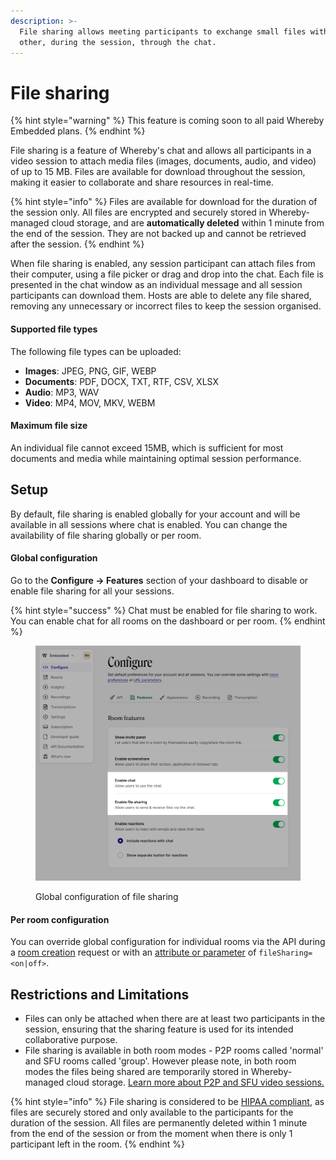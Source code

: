 ```yaml
---
description: >-
  File sharing allows meeting participants to exchange small files with each
  other, during the session, through the chat.
---
```


# File sharing

{% hint style="warning" %}
This feature is coming soon to all paid Whereby Embedded plans.
{% endhint %}

File sharing is a feature of Whereby's chat and allows all participants in a video session to attach media files (images, documents, audio, and video) of up to 15 MB. Files are available for download throughout the session, making it easier to collaborate and share resources in real-time.

{% hint style="info" %}
Files are available for download for the duration of the session only. All files are encrypted and securely stored in Whereby-managed cloud storage, and are **automatically deleted** within 1 minute from the end of the session. They are not backed up and cannot be retrieved after the session.
{% endhint %}

When file sharing is enabled, any session participant can attach files from their computer, using a file picker or drag and drop into the chat. Each file is presented in the chat window as an individual message and all session participants can download them. Hosts are able to delete any file shared, removing any unnecessary or incorrect files to keep the session organised.

#### Supported file types

The following file types can be uploaded:

* **Images**: JPEG, PNG, GIF, WEBP
* **Documents**: PDF, DOCX, TXT, RTF, CSV, XLSX
* **Audio**: MP3, WAV
* **Video**: MP4, MOV, MKV, WEBM

#### Maximum file size

An individual file cannot exceed 15MB, which is sufficient for most documents and media while maintaining optimal session performance.

## Setup

By default, file sharing is enabled globally for your account and will be available in all sessions where chat is enabled. You can change the availability of file sharing globally or per room.

#### Global configuration

Go to the **Configure → Features** section of your dashboard to disable or enable file sharing for all your sessions.&#x20;

{% hint style="success" %}
Chat must be enabled for file sharing to work. You can enable chat for all rooms on the dashboard or per room.
{% endhint %}

<figure><img src="../../.gitbook/assets/filesharingconfig.png" alt=""><figcaption><p>Global configuration of file sharing </p></figcaption></figure>

#### Per room configuration

You can override global configuration for individual rooms via the API during a [room creation](../../reference/whereby-rest-api-reference/#create-meeting) request or with an [attribute or parameter](using-url-parameters.md) of `fileSharing=<on|off>`.

## Restrictions and Limitations

* Files can only be attached when there are at least two participants in the session, ensuring that the sharing feature is used for its intended collaborative purpose.
* File sharing is available in both room modes - P2P rooms called 'normal' and SFU rooms called 'group'. However please note, in both room modes the files being shared are temporarily stored in Whereby-managed cloud storage. [Learn more about P2P and SFU video sessions.](https://whereby.com/blog/p2p-vs-sfu-video-calls-which-is-best/)

{% hint style="info" %}
File sharing is considered to be [HIPAA compliant](../faq-and-troubleshooting/hipaa-compliant-setup.md), as files are securely stored and only available to the participants for the duration of the session. All files are permanently deleted within 1 minute from the end of the session or from the moment when there is only 1 participant left in the room.&#x20;
{% endhint %}
